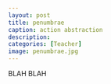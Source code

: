 ```yaml
---
layout: post
title: penumbrae
caption: action abstraction
description: 
categories: [Teacher]
image: penumbrae.jpg
---
```

BLAH BLAH
